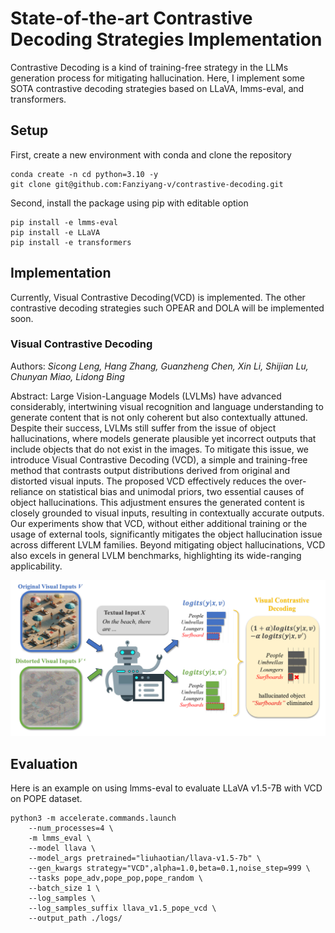 # State-of-the-art Contrastive Decoding Strategies Implementation

Contrastive Decoding is a kind of training-free strategy in the LLMs generation process for mitigating hallucination. Here, I implement some SOTA contrastive decoding strategies based on LLaVA, lmms-eval, and transformers.

## Setup

First, create a new environment with conda and clone the repository

```
conda create -n cd python=3.10 -y
git clone git@github.com:Fanziyang-v/contrastive-decoding.git
```

Second, install the package using pip with editable option

```
pip install -e lmms-eval
pip install -e LLaVA
pip install -e transformers
```

## Implementation

Currently, Visual Contrastive Decoding(VCD) is implemented. The other contrastive decoding strategies such OPEAR and DOLA will be implemented soon.

### Visual Contrastive Decoding

Authors: *Sicong Leng, Hang Zhang, Guanzheng Chen, Xin Li, Shijian Lu, Chunyan Miao, Lidong Bing*

Abstract: Large Vision-Language Models (LVLMs) have advanced considerably, intertwining visual recognition and language understanding to generate content that is not only coherent but also contextually attuned. Despite their success, LVLMs still suffer from the issue of object hallucinations, where models generate plausible yet incorrect outputs that include objects that do not exist in the images. To mitigate this issue, we introduce Visual Contrastive Decoding (VCD), a simple and training-free method that contrasts output distributions derived from original and distorted visual inputs. The proposed VCD effectively reduces the over-reliance on statistical bias and unimodal priors, two essential causes of object hallucinations. This adjustment ensures the generated content is closely grounded to visual inputs, resulting in contextually accurate outputs. Our experiments show that VCD, without either additional training or the usage of external tools, significantly mitigates the object hallucination issue across different LVLM families. Beyond mitigating object hallucinations, VCD also excels in general LVLM benchmarks, highlighting its wide-ranging applicability.

![Visual Contrastive Decoding](./assets/VCD.png)

## Evaluation

Here is an example on using lmms-eval to evaluate LLaVA v1.5-7B with VCD on POPE dataset.

```
python3 -m accelerate.commands.launch 
    --num_processes=4 \
    -m lmms_eval \
    --model llava \
    --model_args pretrained="liuhaotian/llava-v1.5-7b" \
    --gen_kwargs strategy="VCD",alpha=1.0,beta=0.1,noise_step=999 \
    --tasks pope_adv,pope_pop,pope_random \
    --batch_size 1 \
    --log_samples \
    --log_samples_suffix llava_v1.5_pope_vcd \
    --output_path ./logs/
```
